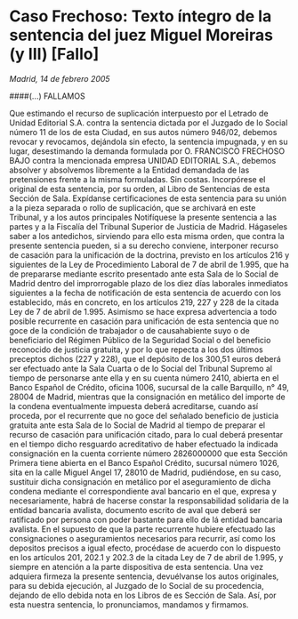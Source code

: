 # Caso Frechoso: Texto íntegro de la sentencia del juez Miguel Moreiras (y III) [Fallo]

*Madrid, 14 de febrero 2005*

####(...) FALLAMOS

Que estimando el recurso de suplicación interpuesto por el Letrado de Unidad Editorial S.A. contra la sentencia dictada por el Juzgado de lo Social número 11 de los de esta Ciudad, en sus autos número 946/02, debemos revocar y revocamos, dejándola sin efecto, la sentencia impugnada, y en su lugar, desestimando la demanda formulada por O. FRANCISCO FRECHOSO BAJO contra la mencionada empresa UNIDAD EDITORIAL S.A., debemos absolver y absolvemos libremente a la Entidad demandada de las pretensiones frente a la misma formuladas. Sin costas.
Incorpórese el original de esta sentencia, por su orden, al Libro de Sentencias de esta Sección de Sala.
Expídanse certificaciones de esta sentencia para su unión a la pieza separada o rollo de suplicación, que se archivará en este Tribunal, y a los autos principales
Notifíquese la presente sentencia a las partes y a la Fiscalía del Tribunal Superior de Justicia de Madrid.
Hágaseles saber a los antedichos, sirviendo para ello esta misma orden, que contra la presente sentencia pueden, si a su derecho conviene, interponer recurso de casación para la unificación de la doctrina, previsto en los artículos 216 y siguientes de la Ley de Procedimiento Laboral de 7 de abril de 1.995, que ha de prepararse mediante escrito presentado ante esta Sala de lo Social de Madrid dentro del improrrogable
plazo de los diez días laborales inmediatos siguientes a la
fecha de notificación de esta sentencia de acuerdo con los
establecido, más en concreto, en los artículos 219, 227 y 228 de la citada Ley de 7 de abril de 1.995. Asimismo se hace expresa advertencia a todo posible recurrente en casación para unificación de esta sentencia que no goce de la condición de trabajador o de causahabiente suyo o de beneficiario del
Régimen Público de la Seguridad Social o del beneficio reconocido de justicia gratuita, y por lo que repecta a los
dos últimos preceptos dichos (227 y 228), que el depósito de los 300,51 euros deberá ser efectuado ante la Sala Cuarta o de
lo Social del Tribunal Supremo al tiempo de personarse ante
ella y en su cuenta número 2410, abierta en el Banco Español
de Crédito, oficina 1006, sucursal de la calle Barquillo, n° 49, 28004 de Madrid, mientras que la consignación en metálico
del importe de la condena eventualmente impuesta deberá acreditarse, cuando así proceda, por el recurrente que no goce del señalado beneficio de justicia gratuita ante esta Sala de lo Social de Madrid al tiempo de preparar el recurso de casación para unificación citado, para lo cual deberá presentar en el tiempo dicho resguardo acreditativo de haber efectuado la indicada consignación en la cuenta corriente número 2826000000 que esta Sección Primera tiene abierta en el
Banco Español Crédito, sucursal número 1026, sita en la calle Miguel Angel 17, 28010 de Madrid, pudiéndose, en su caso, sustituir dicha consignación en metálico por el aseguramiento
de dicha condena mediante el correspondiente aval bancario en el que, expresa y necesariamente, habrá de hacerse constar la responsabilidad solidaria de la entidad bancaria avalista, documento escrito de aval que deberá ser ratificado por persona con poder bastante para ello de lá entidad bancaria avalista.
En el supuesto de que la parte recurrente hubiere efectuado las consignaciones o aseguramientos necesarios para recurrir, así como los depositos precisos a igual efecto, procédase de acuerdo con lo dispuesto en los artículos 201, 202.1 y 202.3 de la citada Ley de 7 de abril de 1.995, y siempre en atención a la parte dispositiva de esta sentencia.
Una vez adquiera firmeza la presente sentencia, devuélvanse los autos originales, para su debida ejecución, al Juzgado de lo Social de su procedencia, dejando de ello debida nota en los Libros de es Sección de Sala.
Así, por esta nuestra sentencia, lo pronunciamos, mandamos y firmamos.
